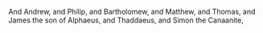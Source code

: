 And Andrew, and Philip, and Bartholomew, and Matthew, and Thomas, and James the son of Alphaeus, and Thaddaeus, and Simon the Canaanite,

